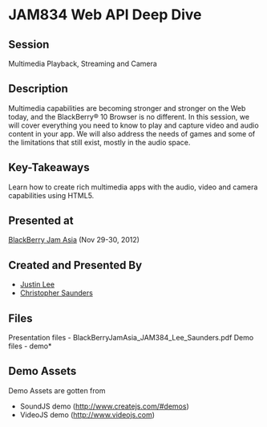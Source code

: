 # JAM834 Web API Deep Dive

## Session
Multimedia Playback, Streaming and Camera

## Description
Multimedia capabilities are becoming stronger and stronger on the Web today, and the BlackBerry® 10 Browser is no different. In this session, we will cover everything you need to know to play and capture video and audio content in your app. We will also address the needs of games and some of the limitations that still exist, mostly in the audio space.

## Key-Takeaways
Learn how to create rich multimedia apps with the audio, video and camera capabilities using HTML5.

## Presented at
[BlackBerry Jam Asia](http://www.blackberryjamconference.com/asia) (Nov 29-30, 2012)

## Created and Presented By
* [Justin Lee](https://twitter.com/#!/triplez82)
* [Christopher Saunders](https://twitter.com/#!/csaunders_ca)

## Files
Presentation files - BlackBerryJamAsia_JAM384_Lee_Saunders.pdf
Demo files - demo\*

## Demo Assets
Demo Assets are gotten from 
- SoundJS demo (http://www.createjs.com/#demos)
- VideoJS demo (http://www.videojs.com)